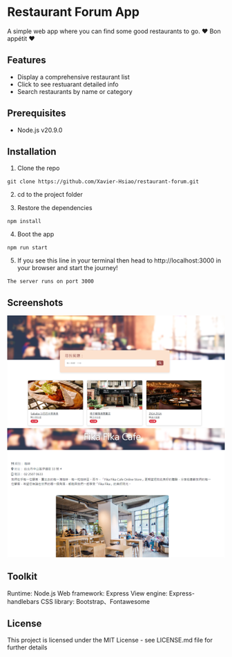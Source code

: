 # Restaurant Forum App
A simple web app where you can find some good restaurants to go. ❤️ Bon appétit ❤️

## Features

- Display a comprehensive restaurant list
- Click to see restuarant detailed info
- Search restaurants by name or category

## Prerequisites

- Node.js v20.9.0

## Installation

1. Clone the repo

```
git clone https://github.com/Xavier-Hsiao/restaurant-forum.git
```

2. cd to the project folder

3. Restore the dependencies

```
npm install
```

4. Boot the app

```
npm run start
```

5. If you see this line in your terminal then head to http://localhost:3000 in your browser and start the journey!

```
The server runs on port 3000
```

## Screenshots
![image](https://github.com/Xavier-Hsiao/restaurant-forum/blob/master/public/image/restaurant_forum_1.png)
![image](https://github.com/Xavier-Hsiao/restaurant-forum/blob/master/public/image/restaurant_forum_3.png)

## Toolkit

Runtime: Node.js
Web framework: Express
View engine: Express-handlebars
CSS library: Bootstrap、Fontawesome

## License
This project is licensed under the MIT License - see LICENSE.md file for further details

